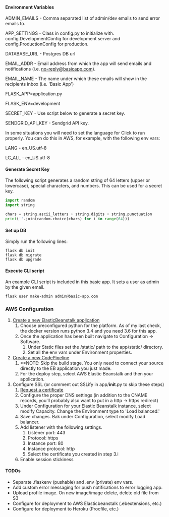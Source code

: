 #### Environment Variables

ADMIN_EMAILS - Comma separated list of admin/dev emails to send error emails to.

APP_SETTINGS - Class in config.py to initialize with. config.DevelopmentConfig for development server and config.ProductionConfig for production.

DATABASE_URL - Postgres DB url

EMAIL_ADDR - Email address from which the app will send emails and notifications (i.e. no-reply@basicapp.com).

EMAIL_NAME - The name under which these emails will show in the recipients inbox (i.e. 'Basic App')

FLASK_APP=application.py

FLASK_ENV=development

SECRET_KEY - Use script below to generate a secret key.

SENDGRID_API_KEY - Sendgrid API key.

In some situations you will need to set the language for Click to run properly. You can do this in AWS, for example, with the following env vars:

LANG - en_US.utf-8

LC_ALL - en_US.utf-8

#### Generate Secret Key

The following script generates a random string of 64 letters (upper or lowercase), special characters, and numbers. This can be used for a secret key.

```python
import random
import string

chars = string.ascii_letters + string.digits + string.punctuation
print(''.join(random.choice(chars) for i in range(64)))
```

#### Set up DB

Simply run the following lines:
```
flask db init
flask db migrate
flask db upgrade
```

#### Execute CLI script

An example CLI script is included in this basic app. It sets a user as admin by the given email.
```
flask user make-admin admin@basic-app.com
```

### AWS Configuration

1. [Create a new ElasticBeanstalk application](https://console.aws.amazon.com/elasticbeanstalk/home#/gettingStarted?applicationName=getting-started-app)
    1. Choose preconfigured python for the platform. As of my last check, the docker version runs python 3.4 and you need 3.6 for this app.
    1. Once the application has been built navigate to Configuration -> Software.
        1. Under Static files set the /static/ path to the app/static/ directory.
        1. Set all the env vars under Environment properties. 
1. [Create a new CodePipeline](https://console.aws.amazon.com/codesuite/codepipeline/pipeline/new)
    1. **NOTE: Skip the build stage. You only need to connect your source directly to the EB application you just made.
    1. For the deploy step, select AWS Elastic Beanstalk and then your application. 
1. Configure SSL (or comment out SSLify in app/__init__.py to skip these steps)
    1. [Request a certificate](https://us-west-1.console.aws.amazon.com/acm/home)
    1. Configure the proper DNS settings (in addition to the CNAME records, you'll probably also want to put in a http -> https redirect)
    1. Under Configuration for your Elastic Beanstalk instance, select modify Capacity. Change the Environment type to 'Load balanced.'
    1. Save changes. Bak under Configuration, select modify Load balancer. 
    1. Add listener with the following settings.
        1. Listener port: 443
        1. Protocol: https
        1. Instance port: 80
        1. Instance protocol: http
        1. Select the certificate you created in step 3.i
    1. Enable session stickiness


#### TODOs
 - Separate .flaskenv (pushable) and .env (private) env vars.
 - Add custom error messaging for push notifications to error logging app.
 - Upload profile image. On new image/image delete, delete old file from S3
 - Configure for deployment to AWS Elasticbeanstalk (.ebextensions, etc.)
 - Configure for deployment to Heroku (Procfile, etc.)